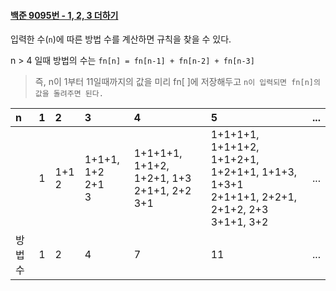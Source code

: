 #### [백준 9095번 - 1, 2, 3 더하기](https://www.acmicpc.net/problem/9095)

입력한 수(`n`)에 따른 방법 수를 계산하면 규칙을 찾을 수 있다.

n > 4 일때 방법의 수는 `fn[n] = fn[n-1] + fn[n-2] + fn[n-3]`

> 즉, n이 1부터 11일때까지의 값을 미리 fn[ ]에 저장해두고 `n이 입력되면 fn[n]의 값을 돌려주면 된다.`

|n|1|2|3|4|5|...|
|:--|:--|:--|:--|:--|:--|:--|
||1|1+1 <br> 2|1+1+1, 1+2 <br> 2+1 <br> 3|1+1+1+1, 1+1+2, 1+2+1, 1+3 <br> 2+1+1, 2+2 <br> 3+1|1+1+1+1, 1+1+1+2, 1+1+2+1, 1+2+1+1, 1+1+3, 1+3+1 <br> 2+1+1+1, 2+2+1, 2+1+2, 2+3 <br> 3+1+1, 3+2|...|
|방법 수|1|2|4|7|11|...|